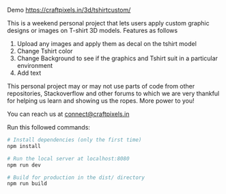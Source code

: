 Demo
https://craftpixels.in/3d/tshirtcustom/

This is a weekend personal project that lets users apply custom graphic designs or images on T-shirt 3D models. Features as follows

1. Upload any images and apply them as decal on the tshirt model
2. Change Tshirt color
3. Change Background to see if the graphics and Tshirt suit in a particular environment
4. Add text

This personal project may or may not use parts of code from other repositories, Stackoverflow and other forums to which we are very thankful for helping us learn and showing us the ropes. More power to you!

You can reach us at connect@craftpixels.in

Run this followed commands:

```bash
# Install dependencies (only the first time)
npm install

# Run the local server at localhost:8080
npm run dev

# Build for production in the dist/ directory
npm run build
```
